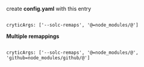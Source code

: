 create **config.yaml** with this entry



```

cryticArgs: ['--solc-remaps', '@=node_modules/@']

```

**Multiple remappings**

```

cryticArgs: ['--solc-remaps', '@=node_modules/@', 'github=node_modules/github/@']

```
